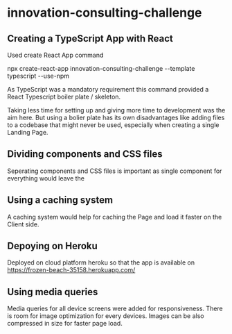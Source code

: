 # innovation-consulting-challenge

## Creating a TypeScript App with React
Used create React App command

npx create-react-app innovation-consulting-challenge --template typescript --use-npm

As TypeScript was a mandatory requirement this command provided a React Typescript boiler plate / skeleton.

Taking less time for setting up and giving more time to development was the aim here. But using a bolier plate has its own disadvantages like adding files to a codebase that might never be used, especially when creating a single Landing Page.


## Dividing components and CSS files
Seperating components and CSS files is important as single component for everything would leave the 

## Using a caching system 
A caching system would help for caching the Page and load it faster on the Client side.

## Depoying on Heroku
Deployed on cloud platform heroku so that the app is available on 
https://frozen-beach-35158.herokuapp.com/

## Using media queries
Media queries for all device screens were added for responsiveness. There is room for image optimization for every devices. Images can be also compressed in size for faster page load.



